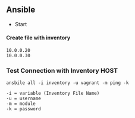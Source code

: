 ## Ansible
- Start
#### Create file with inventory
```
10.0.0.20
10.0.0.30
```

### Test Connection with Inventory HOST
```
ansbile all -i inventory -u vagrant -m ping -k

-i = variable (Inventory File Name)
-u = username
-m = module
-k = password
```
